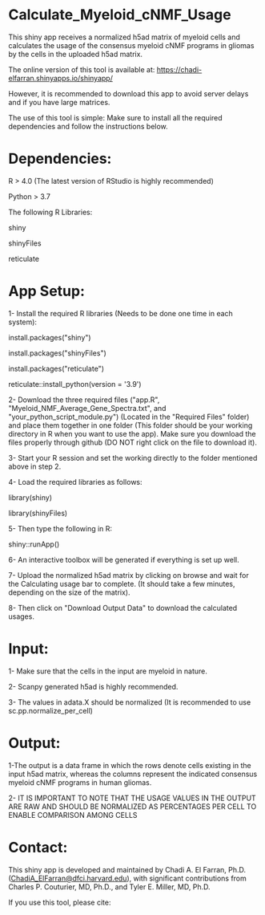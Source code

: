 # Calculate_Myeloid_cNMF_Usage
This shiny app receives a normalized h5ad matrix of myeloid cells and calculates the usage of the consensus myeloid cNMF programs in gliomas by the cells in the uploaded h5ad matrix.


The online version of this tool is available at: 
https://chadi-elfarran.shinyapps.io/shinyapp/

However, it is recommended to download this app to avoid server delays and if you have large matrices.

The use of this tool is simple: Make sure to install all the required dependencies and follow the instructions below.

# Dependencies:
R > 4.0 (The latest version of RStudio is highly recommended)

Python > 3.7

The following R Libraries:

shiny

shinyFiles

reticulate

# App Setup:

1- Install the required R libraries (Needs to be done one time in each system):

install.packages("shiny")

install.packages("shinyFiles")

install.packages("reticulate")

reticulate::install_python(version = '3.9')


2- Download the three required files ("app.R", "Myeloid_NMF_Average_Gene_Spectra.txt", and "your_python_script_module.py") (Located in the "Required Files" folder) and place them together in one folder (This folder should be your working directory in R when you want to use the app).  Make sure you download the files properly through github (DO NOT right click on the file to download it).   


3- Start your R session and set the working directly to the folder mentioned above in step 2.


4- Load the required libraries as follows:

library(shiny)

library(shinyFiles)


5- Then type the following in R:

shiny::runApp()


6- An interactive toolbox will be generated if everything is set up well.


7- Upload the normalized h5ad matrix by clicking on browse and wait for the Calculating usage bar to complete. (It should take a few minutes, depending on the size of the matrix).


8- Then click on "Download Output Data" to download the calculated usages.

# Input:

1- Make sure that the cells in the input are myeloid in nature.

2- Scanpy generated h5ad is highly recommended.

3- The values in adata.X should be normalized (It is recommended to use sc.pp.normalize_per_cell)


# Output:

1-The output is a data frame in which the rows denote cells existing in the input h5ad matrix, whereas the columns represent the indicated consensus myeloid cNMF programs in human gliomas.

2- IT IS IMPORTANT TO NOTE THAT THE USAGE VALUES IN THE OUTPUT ARE RAW AND SHOULD BE NORMALIZED AS PERCENTAGES PER CELL TO ENABLE COMPARISON AMONG CELLS

# Contact:

This shiny app is developed and maintained by Chadi A. El Farran, Ph.D. (ChadiA_ElFarran@dfci.harvard.edu), with significant contributions from Charles P. Couturier, MD, Ph.D., and Tyler E. Miller, MD, Ph.D.

If you use this tool, please cite:





